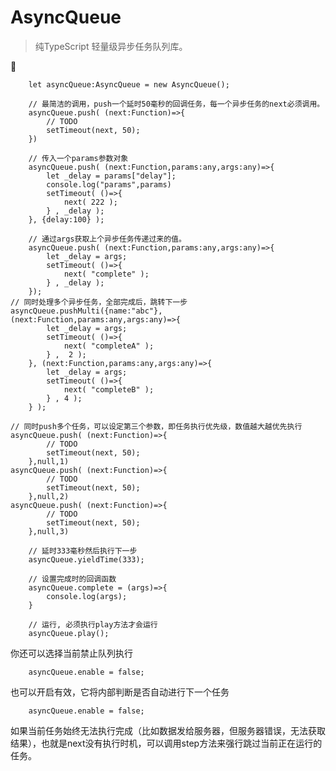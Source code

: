 # AsyncQueue

> 纯TypeScript 轻量级异步任务队列库。

🌰

        let asyncQueue:AsyncQueue = new AsyncQueue();
	
        // 最简洁的调用，push一个延时50毫秒的回调任务，每一个异步任务的next必须调用。
        asyncQueue.push( (next:Function)=>{
            // TODO
            setTimeout(next, 50);
        })
	
        // 传入一个params参数对象
        asyncQueue.push( (next:Function,params:any,args:any)=>{
            let _delay = params["delay"];
            console.log("params",params)
            setTimeout( ()=>{
                next( 222 );
            } , _delay );
        }, {delay:100} );

        // 通过args获取上个异步任务传递过来的值。
        asyncQueue.push( (next:Function,params:any,args:any)=>{
            let _delay = args;
            setTimeout( ()=>{
                next( "complete" );
            } , _delay );
        });
	// 同时处理多个异步任务，全部完成后，跳转下一步
	asyncQueue.pushMulti({name:"abc"}, (next:Function,params:any,args:any)=>{
            let _delay = args;
            setTimeout( ()=>{
                next( "completeA" );
            } ,  2 );
        }, (next:Function,params:any,args:any)=>{
            let _delay = args;
            setTimeout( ()=>{
                next( "completeB" );
            } , 4 );
        } );
        
	// 同时push多个任务，可以设定第三个参数，即任务执行优先级，数值越大越优先执行
	asyncQueue.push( (next:Function)=>{
            // TODO
            setTimeout(next, 50);
        },null,1)
	asyncQueue.push( (next:Function)=>{
            // TODO
            setTimeout(next, 50);
        },null,2)
	asyncQueue.push( (next:Function)=>{
            // TODO
            setTimeout(next, 50);
        },null,3)
	
        // 延时333毫秒然后执行下一步
        asyncQueue.yieldTime(333);
        
        // 设置完成时的回调函数
        asyncQueue.complete = (args)=>{
            console.log(args);
        }
        
        // 运行, 必须执行play方法才会运行
        asyncQueue.play();
      

你还可以选择当前禁止队列执行

		asyncQueue.enable = false;

也可以开启有效，它将内部判断是否自动进行下一个任务

		asyncQueue.enable = false;
		
如果当前任务始终无法执行完成（比如数据发给服务器，但服务器错误，无法获取结果），也就是next没有执行时机，可以调用step方法来强行跳过当前正在运行的任务。

     
